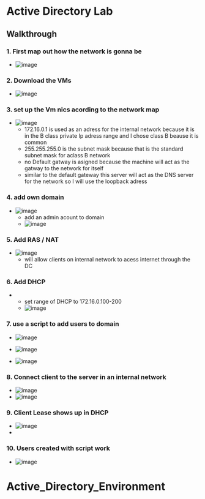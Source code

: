 # <h1>Active Directory Lab
  
  
## <a>Walkthrough </b>
###  1. First map out how the network is gonna be
  - ![image](https://github.com/user-attachments/assets/443f4a67-b581-4024-a30b-f16ddbb22c81)




###  2. Download the VMs 
  - ![image](https://github.com/user-attachments/assets/1b8b3589-7847-4054-8ab4-ab998dee25fd)


###  3. set up the Vm nics acording to the network map
  - ![image](https://github.com/user-attachments/assets/36cefb33-c294-4de2-bf13-24dec9e1e6b4)
    - 172.16.0.1 is used as an adress for the internal network because it is in the B class private Ip adress range and I chose class B beause it is common
    - 255.255.255.0 is the subnet mask because that is the standard subnet mask for  aclass B network
    - no Default gatway is asigned because the machine will act as the gatway to the network for itself
    - similar to the default gateway this server will act as the DNS server for the network so I will use the loopback adress




  ### 4. add own domain 
  - ![image](https://github.com/user-attachments/assets/b11ffb6d-2ab9-4b2b-8f68-6a5e26eaaede)
    - add an admin acount to domain
    - ![image](https://github.com/user-attachments/assets/2a48cc45-b551-4c97-88aa-b927cfef39c5)
 




 ### 5. Add RAS / NAT
  - ![image](https://github.com/user-attachments/assets/7175e4d3-7e82-4cf6-a2db-a921f977e1ff)
    - will allow clients on internal network to acess internet through the DC





  ### 6. Add DHCP
  - 
    - set range of DHCP to 172.16.0.100-200
    - ![image](https://github.com/user-attachments/assets/25a5582b-3aae-4e18-a810-51c999ba92a9)
  





  ### 7. use a script to add users to domain
  - ![image](https://github.com/user-attachments/assets/cdade551-344f-4b41-a961-8780b162e35f)

  - ![image](https://github.com/user-attachments/assets/a99fb347-ed46-4cf4-b131-de24eb8802e9)

  - ![image](https://github.com/user-attachments/assets/9c78b28a-f485-4818-8004-c6983c7f8f1e)




 ### 8. Connect client to the server in an internal network
   - ![image](https://github.com/user-attachments/assets/8030bc12-32f3-4678-aa36-8a664cc9316a)
   - ![image](https://github.com/user-attachments/assets/66533f4e-380e-41d4-9b6a-5945fa56a767)




 ### 9. Client Lease shows up in DHCP
   - ![image](https://github.com/user-attachments/assets/1062d56b-e67c-4c3c-90db-45cc23896615)
   - 



  ### 10. Users created with script work
  - ![image](https://github.com/user-attachments/assets/cd849ca1-60f5-4d2d-82be-aca7f98c487e)


# Active_Directory_Environment
